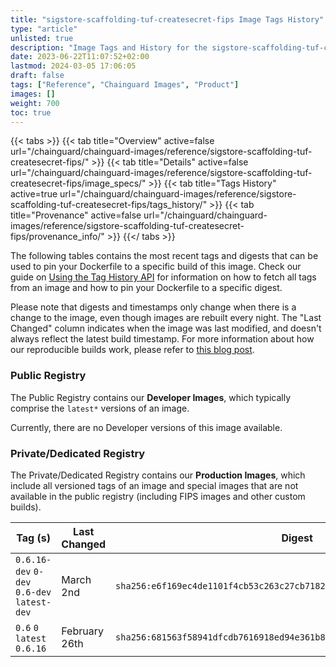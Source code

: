 ```yaml
---
title: "sigstore-scaffolding-tuf-createsecret-fips Image Tags History"
type: "article"
unlisted: true
description: "Image Tags and History for the sigstore-scaffolding-tuf-createsecret-fips Chainguard Image"
date: 2023-06-22T11:07:52+02:00
lastmod: 2024-03-05 17:06:05
draft: false
tags: ["Reference", "Chainguard Images", "Product"]
images: []
weight: 700
toc: true
---
```


{{< tabs >}}
{{< tab title="Overview" active=false url="/chainguard/chainguard-images/reference/sigstore-scaffolding-tuf-createsecret-fips/" >}}
{{< tab title="Details" active=false url="/chainguard/chainguard-images/reference/sigstore-scaffolding-tuf-createsecret-fips/image_specs/" >}}
{{< tab title="Tags History" active=true url="/chainguard/chainguard-images/reference/sigstore-scaffolding-tuf-createsecret-fips/tags_history/" >}}
{{< tab title="Provenance" active=false url="/chainguard/chainguard-images/reference/sigstore-scaffolding-tuf-createsecret-fips/provenance_info/" >}}
{{</ tabs >}}

The following tables contains the most recent tags and digests that can be used to pin your Dockerfile to a specific build of this image. Check our guide on [Using the Tag History API](/chainguard/chainguard-images/using-the-tag-history-api/) for information on how to fetch all tags from an image and how to pin your Dockerfile to a specific digest.

Please note that digests and timestamps only change when there is a change to the image, even though images are rebuilt every night. The "Last Changed" column indicates when the image was last modified, and doesn't always reflect the latest build timestamp. For more information about how our reproducible builds work, please refer to [this blog post](https://www.chainguard.dev/unchained/reproducing-chainguards-reproducible-image-builds).

### Public Registry
The Public Registry contains our **Developer Images**, which typically comprise the `latest*` versions of an image.

Currently, there are no Developer versions of this image available.

### Private/Dedicated Registry
The Private/Dedicated Registry contains our **Production Images**, which include all versioned tags of an image and special images that are not available in the public registry (including FIPS images and other custom builds).

| Tag (s)                                      | Last Changed  | Digest                                                                    |
|----------------------------------------------|---------------|---------------------------------------------------------------------------|
|  `0.6.16-dev` `0-dev` `0.6-dev` `latest-dev` | March 2nd     | `sha256:e6f169ec4de1101f4cb53c263c27cb7182e8c22490ed46a23b4d19ffe0573b91` |
|  `0.6` `0` `latest` `0.6.16`                 | February 26th | `sha256:681563f58941dfcdb7616918ed94e361b87e69a695712a8369fe9bc234544cd5` |

